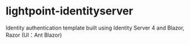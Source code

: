 # lightpoint-identityserver
Identity authentication template built using Identity Server 4 and Blazor, Razor (UI：Ant Blazor)
